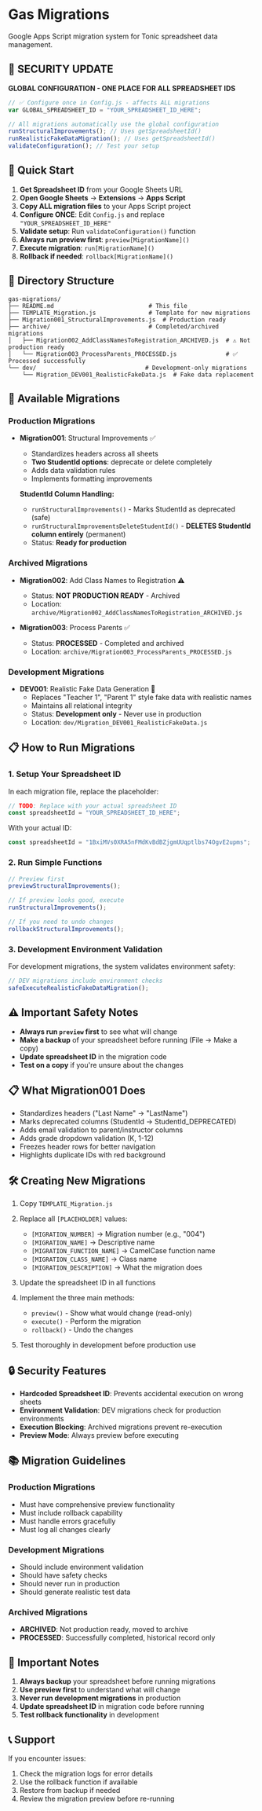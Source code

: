 # Gas Migrations

Google Apps Script migration system for Tonic spreadsheet data management.

## 🔐 SECURITY UPDATE

**GLOBAL CONFIGURATION - ONE PLACE FOR ALL SPREADSHEET IDS**

```javascript
// ✅ Configure once in Config.js - affects ALL migrations
var GLOBAL_SPREADSHEET_ID = "YOUR_SPREADSHEET_ID_HERE";

// All migrations automatically use the global configuration
runStructuralImprovements(); // Uses getSpreadsheetId()
runRealisticFakeDataMigration(); // Uses getSpreadsheetId()
validateConfiguration(); // Test your setup
```

## 🚀 Quick Start

1. **Get Spreadsheet ID** from your Google Sheets URL
2. **Open Google Sheets** → **Extensions** → **Apps Script**
3. **Copy ALL migration files** to your Apps Script project
4. **Configure ONCE**: Edit `Config.js` and replace `"YOUR_SPREADSHEET_ID_HERE"`
5. **Validate setup**: Run `validateConfiguration()` function
6. **Always run preview first**: `preview[MigrationName]()`
7. **Execute migration**: `run[MigrationName]()`
8. **Rollback if needed**: `rollback[MigrationName]()`

## 📁 Directory Structure

```
gas-migrations/
├── README.md                           # This file
├── TEMPLATE_Migration.js               # Template for new migrations
├── Migration001_StructuralImprovements.js  # Production ready
├── archive/                            # Completed/archived migrations
│   ├── Migration002_AddClassNamesToRegistration_ARCHIVED.js  # ⚠️ Not production ready
│   └── Migration003_ProcessParents_PROCESSED.js              # ✅ Processed successfully
└── dev/                               # Development-only migrations
    └── Migration_DEV001_RealisticFakeData.js  # Fake data replacement
```

## 🚀 Available Migrations

### Production Migrations
- **Migration001**: Structural Improvements ✅
  - Standardizes headers across all sheets
  - **Two StudentId options**: deprecate or delete completely
  - Adds data validation rules
  - Implements formatting improvements
  
  **StudentId Column Handling:**
  - `runStructuralImprovements()` - Marks StudentId as deprecated (safe)
  - `runStructuralImprovementsDeleteStudentId()` - **DELETES StudentId column entirely** (permanent)
  - Status: **Ready for production**

### Archived Migrations
- **Migration002**: Add Class Names to Registration ⚠️
  - Status: **NOT PRODUCTION READY** - Archived
  - Location: `archive/Migration002_AddClassNamesToRegistration_ARCHIVED.js`
  
- **Migration003**: Process Parents ✅
  - Status: **PROCESSED** - Completed and archived
  - Location: `archive/Migration003_ProcessParents_PROCESSED.js`

### Development Migrations
- **DEV001**: Realistic Fake Data Generation 🧪
  - Replaces "Teacher 1", "Parent 1" style fake data with realistic names
  - Maintains all relational integrity
  - Status: **Development only** - Never use in production
  - Location: `dev/Migration_DEV001_RealisticFakeData.js`

## 📋 How to Run Migrations

### 1. Setup Your Spreadsheet ID
In each migration file, replace the placeholder:
```javascript
// TODO: Replace with your actual spreadsheet ID
const spreadsheetId = "YOUR_SPREADSHEET_ID_HERE";
```

With your actual ID:
```javascript
const spreadsheetId = "1BxiMVs0XRA5nFMdKvBdBZjgmUUqptlbs74OgvE2upms";
```

### 2. Run Simple Functions
```javascript
// Preview first
previewStructuralImprovements();

// If preview looks good, execute
runStructuralImprovements();

// If you need to undo changes
rollbackStructuralImprovements();
```

### 3. Development Environment Validation
For development migrations, the system validates environment safety:
```javascript
// DEV migrations include environment checks
safeExecuteRealisticFakeDataMigration();
```

## ⚠️ **Important Safety Notes**

- **Always run `preview` first** to see what will change
- **Make a backup** of your spreadsheet before running (File → Make a copy)
- **Update spreadsheet ID** in the migration code
- **Test on a copy** if you're unsure about the changes

## 📋 **What Migration001 Does**

- Standardizes headers ("Last Name" → "LastName")
- Marks deprecated columns (StudentId → StudentId_DEPRECATED)
- Adds email validation to parent/instructor columns
- Adds grade dropdown validation (K, 1-12)
- Freezes header rows for better navigation
- Highlights duplicate IDs with red background

## 🛠️ Creating New Migrations

1. Copy `TEMPLATE_Migration.js`
2. Replace all `[PLACEHOLDER]` values:
   - `[MIGRATION_NUMBER]` → Migration number (e.g., "004")
   - `[MIGRATION_NAME]` → Descriptive name
   - `[MIGRATION_FUNCTION_NAME]` → CamelCase function name
   - `[MIGRATION_CLASS_NAME]` → Class name
   - `[MIGRATION_DESCRIPTION]` → What the migration does

3. Update the spreadsheet ID in all functions
4. Implement the three main methods:
   - `preview()` - Show what would change (read-only)
   - `execute()` - Perform the migration
   - `rollback()` - Undo the changes

5. Test thoroughly in development before production use

## 🔒 Security Features

- **Hardcoded Spreadsheet ID**: Prevents accidental execution on wrong sheets
- **Environment Validation**: DEV migrations check for production environments
- **Execution Blocking**: Archived migrations prevent re-execution
- **Preview Mode**: Always preview before executing

## 📚 Migration Guidelines

### Production Migrations
- Must have comprehensive preview functionality
- Must include rollback capability
- Must handle errors gracefully
- Must log all changes clearly

### Development Migrations
- Should include environment validation
- Should have safety checks
- Should never run in production
- Should generate realistic test data

### Archived Migrations
- **ARCHIVED**: Not production ready, moved to archive
- **PROCESSED**: Successfully completed, historical record only

## 🚨 Important Notes

1. **Always backup** your spreadsheet before running migrations
2. **Use preview first** to understand what will change
3. **Never run development migrations** in production
4. **Update spreadsheet ID** in migration code before running
5. **Test rollback functionality** in development

## 📞 Support

If you encounter issues:
1. Check the migration logs for error details
2. Use the rollback function if available
3. Restore from backup if needed
4. Review the migration preview before re-running
